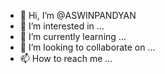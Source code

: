 - 👋 Hi, I’m @ASWINPANDYAN
- 👀 I’m interested in ...
- 🌱 I’m currently learning ...
- 💞️ I’m looking to collaborate on ...
- 📫 How to reach me ...

<!---
ASWINPANDYAN/ASWINPANDYAN is a ✨ special ✨ repository because its `README.md` (this file) appears on your GitHub profile.
You can click the Preview link to take a look at your changes.
--->
